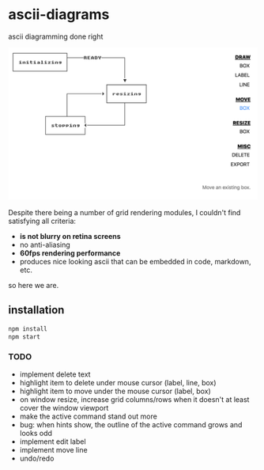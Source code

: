 # ascii-diagrams

ascii diagramming done right

![alt text](fig3.png "screenshot")


Despite there being a number of grid rendering modules, I couldn't find satisfying all criteria:

* **is not blurry on retina screens**
* no anti-aliasing
* **60fps rendering performance**
* produces nice looking ascii that can be embedded in code, markdown, etc.


so here we are.


## installation

```
npm install
npm start
```


### TODO
* implement delete text
* highlight item to delete under mouse cursor (label, line, box)
* highlight item to move under the mouse cursor (label, box)
* on window resize, increase grid columns/rows when it doesn't at least cover the window viewport
* make the active command stand out more
* bug: when hints show, the outline of the active command grows and looks odd
* implement edit label
* implement move line
* undo/redo
